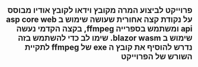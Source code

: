 <h2 dir="rtl">פרוייקט לביצוע המרה מקובץ וידאו לקובץ אודיו מבוסס על נקודת קצה אחורית שעושה שימוש ב asp core web api ומשתמש בספרייה ffmpeg, בקצה הקדמי נעשה שימוש ב blazor wasm. שימו לב כדי להשתמש בזה נדרש להוסיף את קובץ ה exe של ffmpeg לתקיית השורש של הפרוייקט </h2>
